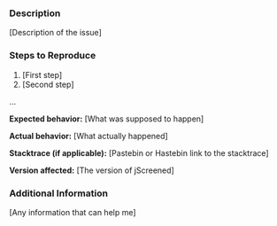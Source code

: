 ### Description
[Description of the issue]

### Steps to Reproduce
1. [First step]
2. [Second step]

...

**Expected behavior:** [What was supposed to happen]

**Actual behavior:** [What actually happened]

**Stacktrace (if applicable):** [Pastebin or Hastebin link to the stacktrace]

**Version affected:** [The version of jScreened]

### Additional Information

[Any information that can help me]